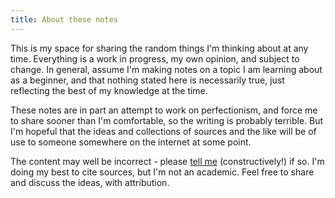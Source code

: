 ```yaml
---
title: About these notes
---
```


This is my space for sharing the random things I'm thinking about at any time. Everything is a work in progress, my own opinion, and subject to change. In general, assume I'm making notes on a topic I am learning about as a beginner, and that nothing stated here is necessarily true, just reflecting the best of my knowledge at the time.

These notes are in part an attempt to work on perfectionism, and force me to share sooner than I'm comfortable, so the writing is probably terrible. But I'm hopeful that the ideas and collections of sources and the like will be of use to someone somewhere on the internet at some point.

The content may well be incorrect - please [tell me](https://twitter.com/caro_fyi) (constructively!) if so. I'm doing my best to cite sources, but I'm not an academic. Feel free to share and discuss the ideas, with attribution.
